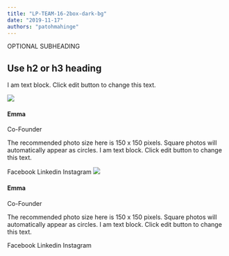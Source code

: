 ```yaml
---
title: "LP-TEAM-16-2box-dark-bg"
date: "2019-11-17"
authors: "patohmahinge"
---
```


OPTIONAL SUBHEADING

## Use h2 or h3 heading

I am text block. Click edit button to change this text.

![](images/placeholder-300x300-150x150.jpg)

#### Emma

Co-Founder

The recommended photo size here is 150 x 150 pixels. Square photos will automatically appear as circles. I am text block. Click edit button to change this text.

Facebook Linkedin Instagram ![](images/placeholder-300x300-150x150.jpg)

#### Emma

Co-Founder

The recommended photo size here is 150 x 150 pixels. Square photos will automatically appear as circles. I am text block. Click edit button to change this text.

Facebook Linkedin Instagram
